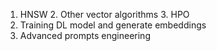 1. HNSW
   2. Other vector algorithms
   3. HPO
2. Training DL model and generate embeddings
3. Advanced prompts engineering 
